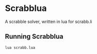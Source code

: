 Scrabblua
=========

A scrabble solver, written in lua for scrabb.li

Running Scrabblua
-----------------
```
lua scrabb.lua
```
